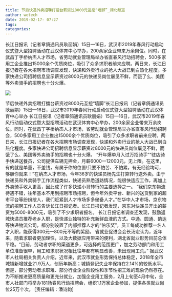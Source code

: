 ```yaml
---
title: 节后快递外卖招聘打擂台薪资过8000元互挖“墙脚”_湖北频道
author: wetech
date: 2019-02-17- 07:27
tags: 
categories: 
---
```

长江日报讯（记者章鸽通讯员耿丽娟）15日—16日，武汉市2019年春风行动启动仪式暨大型招聘活动在武汉体育中心举办，200余家企业带来万余岗位。同时，在武昌丁字桥纳杰人才市场，省劳动就业管理局举办省直春风行动招聘会，500多家用工企业推出15000余个优质岗位，吸引了众多求职者前来应聘。两日来，长江日报记者在各大招聘市场调查发现，快递和外卖行业的抢人大战已到白热化程度。多家快递公司招聘信息显示薪资过8000元的快递员岗位屡见不鲜，而饿了么、美团等外卖骑手的招聘也十分火爆。
<!-- more -->
                
<img align="center" border="0" src="http://p2.ifengimg.com/a/2016/0810/204c433878d5cf9size1_w16_h16.png" />
                
            
节后快递外卖招聘打擂台薪资过8000元互挖“墙脚”长江日报讯（记者章鸽通讯员耿丽娟）15日—16日，武汉市2019年春风行动启动仪式暨大型招聘活动在武汉体育中心举办
长江日报讯（记者章鸽通讯员耿丽娟）15日—16日，武汉市2019年春风行动启动仪式暨大型招聘活动在武汉体育中心举办，200余家企业带来万余岗位。同时，在武昌丁字桥纳杰人才市场，省劳动就业管理局举办省直春风行动招聘会，500多家用工企业推出15000余个优质岗位，吸引了众多求职者前来应聘。两日来，长江日报记者在各大招聘市场调查发现，快递和外卖行业的抢人大战已到白热化程度。多家快递公司招聘信息显示薪资过8000元的快递员岗位屡见不鲜，而饿了么、美团等外卖骑手的招聘也十分火爆。
“开年爆单月入过万招骑手”“驻店骑手快递送餐员，公司提供车辆无押金，月薪6000—12000元，无上限。在这里，有的就是单量，不差钱，有属于你的位置!只要不怕苦、不怕累，有无经验均可，够胆你就来！”在纳杰人才市场，今年36岁的快递员杨先生打算转行送外卖。由于快递员和外卖骑手工作流程类似，快递员熟悉道路情况，能很快适应工作，再加上外卖骑手收入更高，因此成了许多快递小哥转行的主要选择之一。
“我们京东物流待遇不错，往年基本不用到招聘市场招聘，但今年外卖平台、新兴的送货到家的超市平台等纷纷挖人，我们赶紧到人才市场多多储备人才。”在华中人才市场，京东物流的招聘工作人员告诉长江日报记者。长江日报记者发现，京东对快递员开出的薪资为5000-8000元，吸引了不少求职者报名。
长江日报记者调查还发现，鼓励返城快递员推荐老乡入职，是快递业独特的补充新鲜血液的方式。中通、圆通、韵达等快递物流公司，都分别设置了内部推荐人才的“伯乐奖”，员工每成功推荐一名人才入职，能获得300元—800元不等的奖励。
省就业促进会会长汤宏认为，近年来，随着求职者更加理性，以及大数据应用带来的便利，湖北省就业形势目前总体平稳。“目前，劳动者求职的渠道更多，可选择的范围更广，加之劳动部门和用工单位准备很早，用工和求职状况相比往年都有明显改善，未出现用工荒。”
据武汉市人社局相关负责人介绍，近年来，武汉市就业形势保持总体稳定，2018年全市城镇新增就业21.9万人，创历年新高；城镇登记失业率保持在2.14%的较低水平。但是，部分劳动者求职难、部分行业企业阶段性和季节性招工难的现象仍然存在。为不断推进更高质量和更充分就业，加强企业用工服务，2月上旬至4月中旬，全市人社部门将举办181场春风行动招聘会，组织1.1万家企业参加，提供各类就业岗位25万个次。
[责任编辑：潘诗韵]
            
